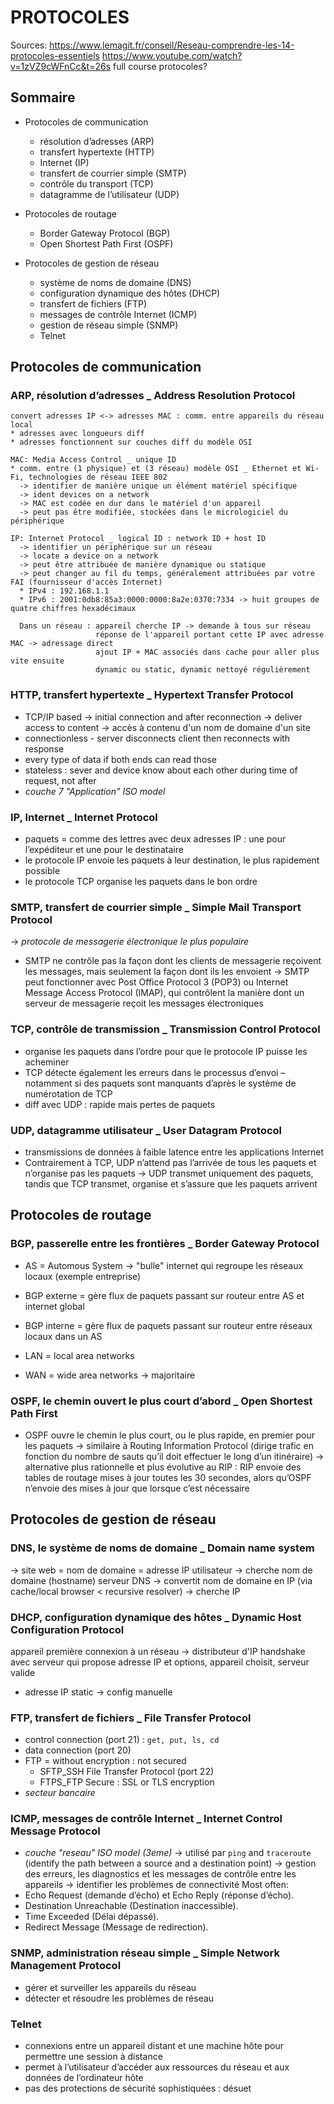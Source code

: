 # PROTOCOLES

Sources:
<https://www.lemagit.fr/conseil/Reseau-comprendre-les-14-protocoles-essentiels>
<https://www.youtube.com/watch?v=1zVZ9cWFnCc&t=26s>
full course protocoles?

## Sommaire

* Protocoles de communication
  * résolution d’adresses (ARP)
  * transfert hypertexte (HTTP)
  * Internet (IP)
  * transfert de courrier simple (SMTP)
  * contrôle du transport (TCP)
  * datagramme de l’utilisateur (UDP)

* Protocoles de routage
  * Border Gateway Protocol (BGP)
  * Open Shortest Path First (OSPF)

* Protocoles de gestion de réseau
  * système de noms de domaine (DNS)
  * configuration dynamique des hôtes (DHCP)
  * transfert de fichiers (FTP)
  * messages de contrôle Internet (ICMP)
  * gestion de réseau simple (SNMP)
  * Telnet

## Protocoles de communication

### ARP, résolution d’adresses _ Address Resolution Protocol

    convert adresses IP <-> adresses MAC : comm. entre appareils du réseau local
    * adresses avec longueurs diff
    * adresses fonctionnent sur couches diff du modèle OSI

    MAC: Media Access Control _ unique ID 
    * comm. entre (1 physique) et (3 réseau) modèle OSI _ Ethernet et Wi-Fi, technologies de réseau IEEE 802 
      -> identifier de manière unique un élément matériel spécifique
      -> ident devices on a network
      -> MAC est codée en dur dans le matériel d'un appareil 
      -> peut pas être modifiée, stockées dans le micrologiciel du périphérique

    IP: Internet Protocol _ logical ID : network ID + host ID 
      -> identifier un périphérique sur un réseau
      -> locate a device on a network
      -> peut être attribuée de manière dynamique ou statique 
      -> peut changer au fil du temps, généralement attribuées par votre FAI (fournisseur d'accès Internet)
      * IPv4 : 192.168.1.1
      * IPv6 : 2001:0db8:85a3:0000:0000:8a2e:0370:7334 -> huit groupes de quatre chiffres hexadécimaux

      Dans un réseau : appareil cherche IP -> demande à tous sur réseau
                       réponse de l'appareil portant cette IP avec adresse MAC -> adressage direct
                       ajout IP + MAC associés dans cache pour aller plus vite ensuite
                       dynamic ou static, dynamic nettoyé régulièrement

### HTTP, transfert hypertexte _ Hypertext Transfer Protocol

* TCP/IP based -> initial connection and after reconnection
  -> deliver access to content
  -> accès à contenu d'un nom de domaine d'un site
* connectionless - server disconnects client then reconnects with response
* every type of data if both ends can read those
* stateless : sever and device know about each other during time of request, not after
* _couche 7 "Application" ISO model_

### IP, Internet _ Internet Protocol

* paquets = comme des lettres avec deux adresses IP : une pour l’expéditeur et une pour le destinataire
* le protocole IP envoie les paquets à leur destination, le plus rapidement possible
* le protocole TCP organise les paquets dans le bon ordre

### SMTP, transfert de courrier simple _ Simple Mail Transport Protocol

-> _protocole de messagerie électronique le plus populaire_

* SMTP ne contrôle pas la façon dont les clients de messagerie reçoivent les messages, mais seulement la façon dont ils les envoient
-> SMTP peut fonctionner avec Post Office Protocol 3 (POP3) ou Internet Message Access Protocol (IMAP), qui contrôlent la manière dont un serveur de messagerie reçoit les messages électroniques

### TCP, contrôle de transmission _ Transmission Control Protocol

* organise les paquets dans l’ordre pour que le protocole IP puisse les acheminer
* TCP détecte également les erreurs dans le processus d’envoi – notamment si des paquets sont manquants d’après le système de numérotation de TCP
* diff avec UDP : rapide mais pertes de paquets

### UDP, datagramme utilisateur _ User Datagram Protocol

* transmissions de données à faible latence entre les applications Internet
* Contrairement à TCP, UDP n’attend pas l’arrivée de tous les paquets et n’organise pas les paquets
-> UDP transmet uniquement des paquets, tandis que TCP transmet, organise et s’assure que les paquets arrivent

## Protocoles de routage

### BGP, passerelle entre les frontières _ Border Gateway Protocol

* AS = Automous System -> "bulle" internet qui regroupe les réseaux locaux (exemple entreprise)
* BGP externe = gère flux de paquets passant sur routeur entre AS et internet global
* BGP interne = gère flux de paquets passant sur routeur entre réseaux locaux dans un AS

* LAN = local area networks
* WAN = wide area networks -> majoritaire

### OSPF, le chemin ouvert le plus court d’abord _ Open Shortest Path First

* OSPF ouvre le chemin le plus court, ou le plus rapide, en premier pour les paquets
-> similaire à Routing Information Protocol (dirige trafic en fonction du nombre de sauts qu’il doit effectuer le long d’un itinéraire)
-> alternative plus rationnelle et plus évolutive au RIP : RIP envoie des tables de routage mises à jour toutes les 30 secondes, alors qu’OSPF n’envoie des mises à jour que lorsque c’est nécessaire

## Protocoles de gestion de réseau

### DNS, le système de noms de domaine _ Domain name system

-> site web = nom de domaine = adresse IP
  utilisateur -> cherche nom de domaine (hostname)
  serveur DNS -> convertit nom de domaine en IP (via cache/local browser < recursive resolver)
              -> cherche IP

### DHCP, configuration dynamique des hôtes _ Dynamic Host Configuration Protocol

  appareil première connexion à un réseau
  -> distributeur d'IP
  handshake avec serveur qui propose adresse IP et options, appareil choisit, serveur valide

* adresse IP static -> config manuelle
  
### FTP, transfert de fichiers _ File Transfer Protocol

* control connection (port 21) : `get, put, ls, cd`
* data connection (port 20)
* FTP = without encryption : not secured
  * SFTP_SSH File Transfer Protocol (port 22)
  * FTPS_FTP Secure : SSL or TLS encryption
* _secteur bancaire_

### ICMP, messages de contrôle Internet _ Internet Control Message Protocol

* _couche "reseau" ISO model (3eme)_
-> utilisé par `ping` and `traceroute` (identify the path between a source and a destination point)
-> gestion des erreurs, les diagnostics et les messages de contrôle entre les appareils
-> identifier les problèmes de connectivité
Most often:
* Echo Request (demande d’écho) et Echo Reply (réponse d’écho).
* Destination Unreachable (Destination inaccessible).
* Time Exceeded (Délai dépassé).
* Redirect Message (Message de redirection).

### SNMP, administration réseau simple _ Simple Network Management Protocol

* gérer et surveiller les appareils du réseau
* détecter et résoudre les problèmes de réseau

### Telnet

* connexions entre un appareil distant et une machine hôte pour permettre une session à distance
* permet à l’utilisateur d’accéder aux ressources du réseau et aux données de l’ordinateur hôte
* pas des protections de sécurité sophistiquées : désuet
